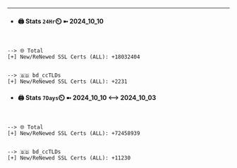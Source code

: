 

---
- #### 🖨️ **Stats** `24Hr`⏲️ ➼ 2024_10_10
```console


--> 🌐 Total
[+] New/ReNewed SSL Certs (ALL): +18032404


--> 🇧🇩 bd_ccTLDs
[+] New/ReNewed SSL Certs (ALL): +2231

```

- #### 🖨️ **Stats** `7Days`⏲️ ➼ 2024_10_10 <--> 2024_10_03
```console


--> 🌐 Total
[+] New/ReNewed SSL Certs (ALL): +72458939


--> 🇧🇩 bd_ccTLDs
[+] New/ReNewed SSL Certs (ALL): +11230

```

